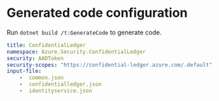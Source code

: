 # Generated code configuration

Run `dotnet build /t:GenerateCode` to generate code.

``` yaml
title: ConfidentialLedger
namespace: Azure.Security.ConfidentialLedger 
security: AADToken
security-scopes: "https://confidential-ledger.azure.com/.default"
input-file:
    -  common.json
    -  confidentialledger.json
    -  identityservice.json
```
